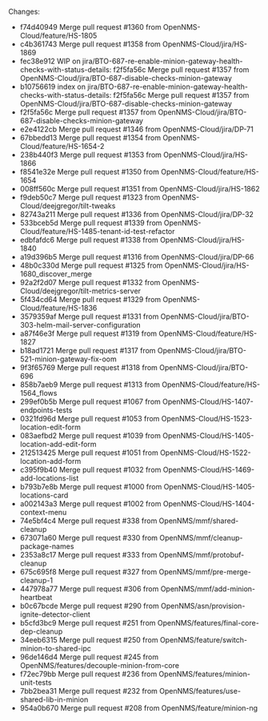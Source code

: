 Changes: 
*   f74d40949 Merge pull request #1360 from OpenNMS-Cloud/feature/HS-1805
*   c4b361743 Merge pull request #1358 from OpenNMS-Cloud/jira/HS-1869
* fec38e912 WIP on jira/BTO-687-re-enable-minion-gateway-health-checks-with-status-details: f2f5fa56c Merge pull request #1357 from OpenNMS-Cloud/jira/BTO-687-disable-checks-minion-gateway
* b10756619 index on jira/BTO-687-re-enable-minion-gateway-health-checks-with-status-details: f2f5fa56c Merge pull request #1357 from OpenNMS-Cloud/jira/BTO-687-disable-checks-minion-gateway
*   f2f5fa56c Merge pull request #1357 from OpenNMS-Cloud/jira/BTO-687-disable-checks-minion-gateway
*   e2e4122cb Merge pull request #1346 from OpenNMS-Cloud/jira/DP-71
*   67bbedd13 Merge pull request #1354 from OpenNMS-Cloud/feature/HS-1654-2
*   238b440f3 Merge pull request #1353 from OpenNMS-Cloud/jira/HS-1866
*   f8541e32e Merge pull request #1350 from OpenNMS-Cloud/feature/HS-1654
*   008ff560c Merge pull request #1351 from OpenNMS-Cloud/jira/HS-1862
*   f9deb50c7 Merge pull request #1323 from OpenNMS-Cloud/deejgregor/tilt-tweaks
*   82743a211 Merge pull request #1336 from OpenNMS-Cloud/jira/DP-32
*   533bceb5d Merge pull request #1339 from OpenNMS-Cloud/feature/HS-1485-tenant-id-test-refactor
*   edbfafdc6 Merge pull request #1338 from OpenNMS-Cloud/jira/HS-1840
*   a19d396b5 Merge pull request #1316 from OpenNMS-Cloud/jira/DP-66
*   48b0c330d Merge pull request #1325 from OpenNMS-Cloud/jira/HS-1680_discover_merge
*   92a2f2d07 Merge pull request #1332 from OpenNMS-Cloud/deejgregor/tilt-metrics-server
*   5f434cd64 Merge pull request #1329 from OpenNMS-Cloud/feature/HS-1836
*   3579359af Merge pull request #1331 from OpenNMS-Cloud/jira/BTO-303-helm-mail-server-configuration
*   a87f46e3f Merge pull request #1319 from OpenNMS-Cloud/feature/HS-1827
*   b18ad1721 Merge pull request #1317 from OpenNMS-Cloud/jira/BTO-521-minion-gateway-fix-oom
*   9f3f65769 Merge pull request #1318 from OpenNMS-Cloud/jira/BTO-696
*   858b7aeb9 Merge pull request #1313 from OpenNMS-Cloud/feature/HS-1564_flows
*   299ef0b5b Merge pull request #1067 from OpenNMS-Cloud/HS-1407-endpoints-tests
*   0321fd96d Merge pull request #1053 from OpenNMS-Cloud/HS-1523-location-edit-form
*   083aefbd2 Merge pull request #1039 from OpenNMS-Cloud/HS-1405-location-add-edit-form
*   212513425 Merge pull request #1051 from OpenNMS-Cloud/HS-1522-location-add-form
*   c395f9b40 Merge pull request #1032 from OpenNMS-Cloud/HS-1469-add-locations-list
*   b793b7e8b Merge pull request #1000 from OpenNMS-Cloud/HS-1405-locations-card
*   a002143a3 Merge pull request #1002 from OpenNMS-Cloud/HS-1404-context-menu
*   74e5bf4c4 Merge pull request #338 from OpenNMS/mmf/shared-cleanup
*   673071a60 Merge pull request #330 from OpenNMS/mmf/cleanup-package-names
*   2353a8c17 Merge pull request #333 from OpenNMS/mmf/protobuf-cleanup
*   675c695f8 Merge pull request #327 from OpenNMS/mmf/pre-merge-cleanup-1
*   447978a77 Merge pull request #306 from OpenNMS/mmf/add-minion-heartbeat
*   b0c67bcde Merge pull request #290 from OpenNMS/asn/provision-ignite-detector-client
*   b5cfd3bc9 Merge pull request #251 from OpenNMS/features/final-core-dep-cleanup
*   34eeb6315 Merge pull request #250 from OpenNMS/feature/switch-minion-to-shared-ipc
*   96de146d4 Merge pull request #245 from OpenNMS/features/decouple-minion-from-core
*   f72ec79bb Merge pull request #236 from OpenNMS/features/minion-unit-tests
*   7bb2bea31 Merge pull request #232 from OpenNMS/features/use-shared-lib-in-minion
*   954a0b670 Merge pull request #208 from OpenNMS/feature/minion-ng
